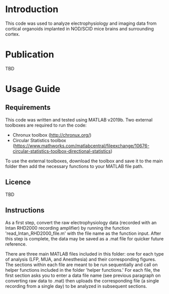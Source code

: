 # Introduction
This code was used to analyze electrophysiology and imaging data from cortical organoids implanted in NOD/SCID mice brains and surrounding cortex.

# Publication
TBD

# Usage Guide

## Requirements
This code was written and tested using MATLAB v2019b. Two external toolboxes are required to run the code:
- Chronux toolbox (http://chronux.org/)
- Circular Statistics toolbox (https://www.mathworks.com/matlabcentral/fileexchange/10676-circular-statistics-toolbox-directional-statistics)

To use the external toolboxes, download the toolbox and save it to the main folder then add the necessary functions to your MATLAB file path.

## Licence
TBD

## Instructions
As a first step, convert the raw electrophysiology data (recorded with an Intan RHD2000 recording amplifier) by running the function 'read_Intan_RHD2000_file.m' with the file name as the function input. After this step is complete, the data may be saved as a .mat file for quicker future reference.

There are three main MATLAB files included in this folder: one for each type of analysis (LFP, MUA, and Anesthesia) and their corresponding figures. The sections within each file are meant to be run sequentially and call on helper functions included in the folder 'helper functions.' For each file, the first section asks you to enter a data file name (see previous paragraph on converting raw data to .mat) then uploads the corresponding file (a single recording from a single day) to be analyzed in subsequent sections.
